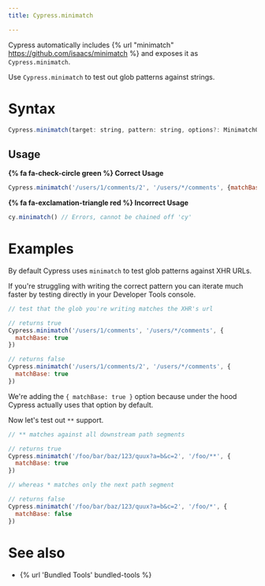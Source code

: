 ```yaml
---
title: Cypress.minimatch

---
```


Cypress automatically includes {% url "minimatch" https://github.com/isaacs/minimatch %} and exposes it as `Cypress.minimatch`.

Use `Cypress.minimatch` to test out glob patterns against strings.

# Syntax

```javascript
Cypress.minimatch(target: string, pattern: string, options?: MinimatchOptions);
```

## Usage

**{% fa fa-check-circle green %} Correct Usage**

```javascript
Cypress.minimatch('/users/1/comments/2', '/users/*/comments', {matchBase: true});
```

**{% fa fa-exclamation-triangle red %} Incorrect Usage**

```javascript
cy.minimatch() // Errors, cannot be chained off 'cy'
```

# Examples

By default Cypress uses `minimatch` to test glob patterns against XHR URLs.

If you're struggling with writing the correct pattern you can iterate much faster by testing directly in your Developer Tools console.

```javascript
// test that the glob you're writing matches the XHR's url

// returns true
Cypress.minimatch('/users/1/comments', '/users/*/comments', {
  matchBase: true
})

// returns false
Cypress.minimatch('/users/1/comments/2', '/users/*/comments', {
  matchBase: true
})
```

We're adding the `{ matchBase: true }` option because under the hood Cypress actually uses that option by default.

Now let's test out `**` support.

```javascript
// ** matches against all downstream path segments

// returns true
Cypress.minimatch('/foo/bar/baz/123/quux?a=b&c=2', '/foo/**', {
  matchBase: true
})

// whereas * matches only the next path segment

// returns false
Cypress.minimatch('/foo/bar/baz/123/quux?a=b&c=2', '/foo/*', {
  matchBase: false
})
```

# See also

- {% url 'Bundled Tools' bundled-tools %}
